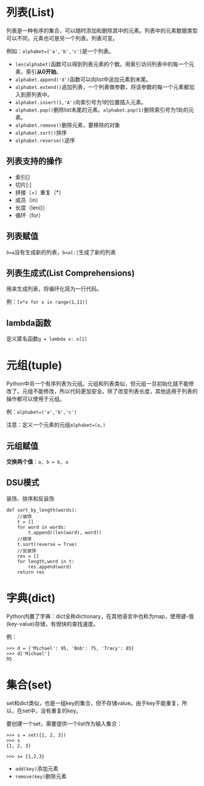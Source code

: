 # 列表(List)

列表是一种有序的集合，可以随时添加和删除其中的元素。列表中的元素数据类型可以不同，元素也可是另一个列表。列表可变。

例如：`alphabet=['a','b','c']`是一个列表。

- `len(alphabet)`函数可以得到列表元素的个数。用索引访问列表中的每一个元素，索引**从0开始**。
- `alphabet.append('d')`函数可以向list中追加元素到末尾。
- `alphabet.extend()`追加列表，一个列表做参数，将该参数的每一个元素都加入到原列表中。
- `alphabet.insert(1,'A')`向索引号为1的位置插入元素。
- `alphabet.pop()`删除list末尾的元素。`alphabet.pop(1)`删除索引号为1处的元素。
- `alphabet.remove()`删除元素，要移除的对象
- `alphabet.sort()`排序
- `alphabet.reverse()`逆序

## 列表支持的操作

- 索引[]
- 切片[:]
- 拼接（+）重复（*）
- 成员（in）
- 长度（len()）
- 循环（for）

## 列表赋值

`b=a`没有生成新的列表，`b=a[:]`生成了新的列表

## 列表生成式(List Comprehensions)

用来生成列表，将循环化简为一行代码。

例：`[x*x for x in range(1,11)]`

## lambda函数

定义匿名函数`g = lambda x: x[1]`

# 元组(tuple)
Python中另一个有序列表为元组。元组和列表类似，但元组一旦初始化就不能修改了。元组不能修改，所以代码更加安全。除了改变列表长度，其他适用于列表的操作都可以使用于元组。

例：`alphabet=('a','b','c')`

注意：定义一个元素的元组`alphabet=(a,)`

## 元组赋值

**交换两个值**：`a, b = b, a`

## DSU模式

装饰、排序和反装饰

```
def sort_by_length(words):
	//装饰
	t = []
	for word in words:
		t.append((len(word), word))
	//排序
	t.sort(reverse = True)
	//反装饰
	res = []
	for length,word in t:
		res.append(word)
	return res
```

# 字典(dict)
Python内置了字典：dict全称dictionary，在其他语言中也称为map，使用键-值(key-value)存储，有很快的查找速度。

例：

```
>>> d = {'Michael': 95, 'Bob': 75, 'Tracy': 85}
>>> d['Michael']
95
```

# 集合(set)
set和dict类似，也是一组key的集合，但不存储value。由于key不能重复，所以，在set中，没有重复的key。

要创建一个set，需要提供一个list作为输入集合：

```
>>> s = set([1, 2, 3])
>>> s
{1, 2, 3}

>>> s= {1,2,3}
```

- `add(key)`添加元素
- `remove(key)`删除元素